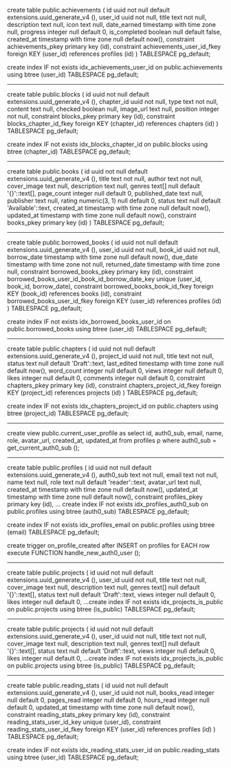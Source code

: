 create table public.achievements (
  id uuid not null default extensions.uuid_generate_v4 (),
  user_id uuid not null,
  title text not null,
  description text null,
  icon text null,
  date_earned timestamp with time zone null,
  progress integer null default 0,
  is_completed boolean null default false,
  created_at timestamp with time zone null default now(),
  constraint achievements_pkey primary key (id),
  constraint achievements_user_id_fkey foreign KEY (user_id) references profiles (id)
) TABLESPACE pg_default;

create index IF not exists idx_achievements_user_id on public.achievements using btree (user_id) TABLESPACE pg_default;


_____


create table public.blocks (
  id uuid not null default extensions.uuid_generate_v4 (),
  chapter_id uuid not null,
  type text not null,
  content text null,
  checked boolean null,
  image_url text null,
  position integer not null,
  constraint blocks_pkey primary key (id),
  constraint blocks_chapter_id_fkey foreign KEY (chapter_id) references chapters (id)
) TABLESPACE pg_default;

create index IF not exists idx_blocks_chapter_id on public.blocks using btree (chapter_id) TABLESPACE pg_default;

_________

create table public.books (
  id uuid not null default extensions.uuid_generate_v4 (),
  title text not null,
  author text not null,
  cover_image text null,
  description text null,
  genres text[] null default '{}'::text[],
  page_count integer null default 0,
  published_date text null,
  publisher text null,
  rating numeric(3, 1) null default 0,
  status text null default 'Available'::text,
  created_at timestamp with time zone null default now(),
  updated_at timestamp with time zone null default now(),
  constraint books_pkey primary key (id)
) TABLESPACE pg_default;

______


create table public.borrowed_books (
  id uuid not null default extensions.uuid_generate_v4 (),
  user_id uuid not null,
  book_id uuid not null,
  borrow_date timestamp with time zone null default now(),
  due_date timestamp with time zone not null,
  returned_date timestamp with time zone null,
  constraint borrowed_books_pkey primary key (id),
  constraint borrowed_books_user_id_book_id_borrow_date_key unique (user_id, book_id, borrow_date),
  constraint borrowed_books_book_id_fkey foreign KEY (book_id) references books (id),
  constraint borrowed_books_user_id_fkey foreign KEY (user_id) references profiles (id)
) TABLESPACE pg_default;

create index IF not exists idx_borrowed_books_user_id on public.borrowed_books using btree (user_id) TABLESPACE pg_default;

_____

create table public.chapters (
  id uuid not null default extensions.uuid_generate_v4 (),
  project_id uuid not null,
  title text not null,
  status text null default 'Draft'::text,
  last_edited timestamp with time zone null default now(),
  word_count integer null default 0,
  views integer null default 0,
  likes integer null default 0,
  comments integer null default 0,
  constraint chapters_pkey primary key (id),
  constraint chapters_project_id_fkey foreign KEY (project_id) references projects (id)
) TABLESPACE pg_default;

create index IF not exists idx_chapters_project_id on public.chapters using btree (project_id) TABLESPACE pg_default;

_____

create view public.current_user_profile as
select
  id,
  auth0_sub,
  email,
  name,
  role,
  avatar_url,
  created_at,
  updated_at
from
  profiles p
where
  auth0_sub = get_current_auth0_sub ();

_______

create table public.profiles (
  id uuid not null default extensions.uuid_generate_v4 (),
  auth0_sub text not null,
  email text not null,
  name text null,
  role text null default 'reader'::text,
  avatar_url text null,
  created_at timestamp with time zone null default now(),
  updated_at timestamp with time zone null default now(),
  constraint profiles_pkey primary key (id),
…
create index IF not exists idx_profiles_auth0_sub on public.profiles using btree (auth0_sub) TABLESPACE pg_default;

create index IF not exists idx_profiles_email on public.profiles using btree (email) TABLESPACE pg_default;

create trigger on_profile_created
after INSERT on profiles for EACH row
execute FUNCTION handle_new_auth0_user ();

______________

create table public.projects (
  id uuid not null default extensions.uuid_generate_v4 (),
  user_id uuid not null,
  title text not null,
  cover_image text null,
  description text null,
  genres text[] null default '{}'::text[],
  status text null default 'Draft'::text,
  views integer null default 0,
  likes integer null default 0,
…create index IF not exists idx_projects_is_public on public.projects using btree (is_public) TABLESPACE pg_default;

_____________

create table public.projects (
  id uuid not null default extensions.uuid_generate_v4 (),
  user_id uuid not null,
  title text not null,
  cover_image text null,
  description text null,
  genres text[] null default '{}'::text[],
  status text null default 'Draft'::text,
  views integer null default 0,
  likes integer null default 0,
…create index IF not exists idx_projects_is_public on public.projects using btree (is_public) TABLESPACE pg_default;

_________

create table public.reading_stats (
  id uuid not null default extensions.uuid_generate_v4 (),
  user_id uuid not null,
  books_read integer null default 0,
  pages_read integer null default 0,
  hours_read integer null default 0,
  updated_at timestamp with time zone null default now(),
  constraint reading_stats_pkey primary key (id),
  constraint reading_stats_user_id_key unique (user_id),
  constraint reading_stats_user_id_fkey foreign KEY (user_id) references profiles (id)
) TABLESPACE pg_default;

create index IF not exists idx_reading_stats_user_id on public.reading_stats using btree (user_id) TABLESPACE pg_default;